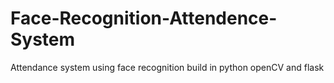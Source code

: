 # Face-Recognition-Attendence-System
Attendance system using face recognition build in python openCV and flask
